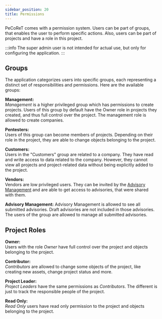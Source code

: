 ```yaml
---
sidebar_position: 20
title: Permissions
---
```

PeCoReT comes with a permission system. Users can be part of groups, that enables the user to perform specific actions.
Also, users can be part of projects and have a role in this project.

:::info
The super admin user is not intended for actual use, but only for configuring the application.
:::


## Groups
The application categorizes users into specific groups, each representing a distinct set of responsibilities and permissions.
Here are the available groups:

**Management:**   
*Management* is a higher privileged group which has permissions to create projects.
Users of this group by default have the Owner role in projects they created, and thus full control over the project.
The management role is allowed to create companies.

**Pentesters:**   
Users of this group can become members of projects.
Depending on their role in the project, they are able to change objects belonging to the project.

**Customers:**   
Users in the "Customers" group are related to a company. They have read and write access to data related to the company.
However, they cannot view all projects and project-related data without being explicitly added to the project.

**Vendors:**   
Vendors are low privileged users.
They can be invited by the [Advisory Management](/docs/user-guide/advisories#advisory-management) and are able to get access to advisories, that were shared with them.


**Advisory Management:**
Advisory Management is allowed to see all submitted advisories. Draft advisories are not included in those advisories.
The users of the group are allowed to manage all submitted advisories.


## Project Roles

**Owner:**   
Users with the role *Owner* have full control over the project and objects belonging to the project.

**Contributor:**   
*Contributors* are allowed to change some objects of the project, like creating new assets, change project status and more.

**Project Leader:**   
*Project Leaders* have the same permissions as *Contributors*.
The different is just to track the responsible people of the project.

**Read Only:**   
*Read Only* users have read only permission to the project and objects belonging to the project.
